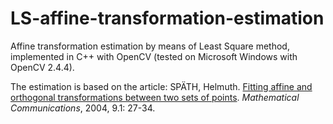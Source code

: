 LS-affine-transformation-estimation
===================================

Affine transformation estimation by means of Least Square method, implemented in C++ with OpenCV (tested on Microsoft Windows with OpenCV 2.4.4).

The estimation is based on the article:
SPÄTH, Helmuth. [Fitting affine and orthogonal transformations between two sets of points](http://hrcak.srce.hr/file/1425). _Mathematical Communications_, 2004, 9.1: 27-34.

